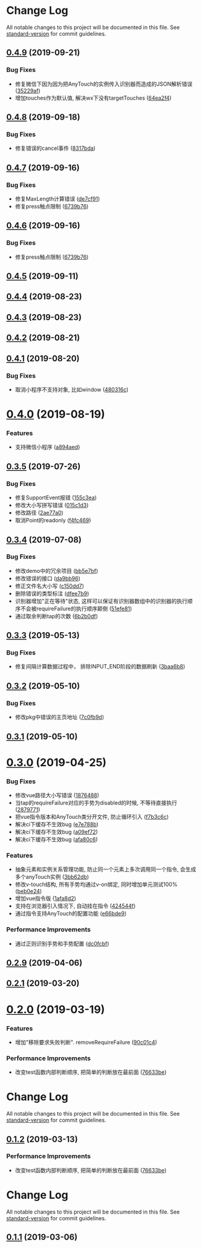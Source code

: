 # Change Log

All notable changes to this project will be documented in this file. See [standard-version](https://github.com/conventional-changelog/standard-version) for commit guidelines.

<a name="0.4.9"></a>
## [0.4.9](https://github.com/any86/any-touch/compare/v0.4.8...v0.4.9) (2019-09-21)


### Bug Fixes

* 修复微信下因为因为把AnyTouch的实例传入识别器而造成的JSON解析错误 ([35229af](https://github.com/any86/any-touch/commit/35229af))
* 增加touches作为默认值, 解决wx下没有targetTouches ([64ea2f4](https://github.com/any86/any-touch/commit/64ea2f4))



<a name="0.4.8"></a>
## [0.4.8](https://github.com/any86/any-touch/compare/v0.4.7...v0.4.8) (2019-09-18)


### Bug Fixes

* 修复错误的cancel事件 ([8317bda](https://github.com/any86/any-touch/commit/8317bda))



<a name="0.4.7"></a>
## [0.4.7](https://github.com/any86/any-touch/compare/v0.4.5...v0.4.7) (2019-09-16)


### Bug Fixes

* 修复MaxLength计算错误 ([de7cf91](https://github.com/any86/any-touch/commit/de7cf91))
* 修复press触点限制 ([6739b76](https://github.com/any86/any-touch/commit/6739b76))



<a name="0.4.6"></a>
## [0.4.6](https://github.com/any86/any-touch/compare/v0.4.5...v0.4.6) (2019-09-16)


### Bug Fixes

* 修复press触点限制 ([6739b76](https://github.com/any86/any-touch/commit/6739b76))



<a name="0.4.5"></a>
## [0.4.5](https://github.com/any86/any-touch/compare/v0.4.4...v0.4.5) (2019-09-11)



<a name="0.4.4"></a>
## [0.4.4](https://github.com/any86/any-touch/compare/v0.4.3...v0.4.4) (2019-08-23)



<a name="0.4.3"></a>
## [0.4.3](https://github.com/any86/any-touch/compare/v0.4.1...v0.4.3) (2019-08-23)



<a name="0.4.2"></a>
## [0.4.2](https://github.com/any86/any-touch/compare/v0.4.1...v0.4.2) (2019-08-21)



<a name="0.4.1"></a>
## [0.4.1](https://github.com/any86/any-touch/compare/v0.4.0...v0.4.1) (2019-08-20)


### Bug Fixes

* 取消小程序不支持对象, 比如window ([480316c](https://github.com/any86/any-touch/commit/480316c))



<a name="0.4.0"></a>
# [0.4.0](https://github.com/any86/any-touch/compare/v0.3.5...v0.4.0) (2019-08-19)


### Features

* 支持微信小程序 ([a894aed](https://github.com/any86/any-touch/commit/a894aed))



<a name="0.3.5"></a>
## [0.3.5](https://github.com/any86/any-touch/compare/v0.3.4...v0.3.5) (2019-07-26)


### Bug Fixes

* 修复SupportEvent报错 ([155c3ea](https://github.com/any86/any-touch/commit/155c3ea))
* 修改大小写拼写错误 ([015c1d3](https://github.com/any86/any-touch/commit/015c1d3))
* 修改路径 ([2ae77a0](https://github.com/any86/any-touch/commit/2ae77a0))
* 取消Point的readonly ([f4fc469](https://github.com/any86/any-touch/commit/f4fc469))



<a name="0.3.4"></a>
## [0.3.4](https://github.com/any86/any-touch/compare/v0.3.3...v0.3.4) (2019-07-08)


### Bug Fixes

* 修改demo中的冗余项目 ([bb5e7bf](https://github.com/any86/any-touch/commit/bb5e7bf))
* 修改错误的接口 ([da9bb96](https://github.com/any86/any-touch/commit/da9bb96))
* 修正文件名大小写 ([c150dd7](https://github.com/any86/any-touch/commit/c150dd7))
* 删除错误的类型标注 ([dfee7b9](https://github.com/any86/any-touch/commit/dfee7b9))
* 识别器增加"正在等待"状态, 这样可以保证有识别器数组中的识别器的执行顺序不会被requireFailure的执行顺序颠倒 ([51efe81](https://github.com/any86/any-touch/commit/51efe81))
* 通过取余判断tap的次数 ([6b2b0df](https://github.com/any86/any-touch/commit/6b2b0df))



<a name="0.3.3"></a>
## [0.3.3](https://github.com/any86/any-touch/compare/v0.3.2...v0.3.3) (2019-05-13)


### Bug Fixes

* 修复间隔计算数据过程中， 排除INPUT_END阶段的数据刷新 ([3baa6b8](https://github.com/any86/any-touch/commit/3baa6b8))



<a name="0.3.2"></a>
## [0.3.2](https://github.com/any86/any-touch/compare/v0.3.1...v0.3.2) (2019-05-10)


### Bug Fixes

* 修改pkg中错误的主页地址 ([7c0fb9d](https://github.com/any86/any-touch/commit/7c0fb9d))



<a name="0.3.1"></a>
## [0.3.1](https://github.com/any86/any-touch/compare/v0.3.0...v0.3.1) (2019-05-10)



<a name="0.3.0"></a>
# [0.3.0](https://github.com/any86/any-touch/compare/v0.2.8...v0.3.0) (2019-04-25)


### Bug Fixes

* 修改vue路径大小写错误 ([1876488](https://github.com/any86/any-touch/commit/1876488))
* 当tap的requireFailure对应的手势为disabled的时候, 不等待直接执行 ([2879771](https://github.com/any86/any-touch/commit/2879771))
* 把vue指令版本和AnyTouch类分开文件, 防止循环引入 ([f7b3c6c](https://github.com/any86/any-touch/commit/f7b3c6c))
* 解决ci下缓存不生效bug ([e7e788b](https://github.com/any86/any-touch/commit/e7e788b))
* 解决ci下缓存不生效bug ([a09ef72](https://github.com/any86/any-touch/commit/a09ef72))
* 解决ci下缓存不生效bug ([afa80c6](https://github.com/any86/any-touch/commit/afa80c6))


### Features

*  抽象元素和实例关系管理功能, 防止同一个元素上多次调用同一个指令, 会生成多个anyTouch实例 ([3bb62db](https://github.com/any86/any-touch/commit/3bb62db))
* 修改v-touch结构, 所有手势均通过v-on绑定, 同时增加单元测试100% ([beb0e24](https://github.com/any86/any-touch/commit/beb0e24))
* 增加vue指令版 ([1afa8d2](https://github.com/any86/any-touch/commit/1afa8d2))
* 支持在浏览器引入情况下, 自动挂在指令 ([424544f](https://github.com/any86/any-touch/commit/424544f))
* 通过指令支持AnyTouch的配置功能 ([e66bde9](https://github.com/any86/any-touch/commit/e66bde9))


### Performance Improvements

* 通过正则识别手势和手势配置 ([dc0fcbf](https://github.com/any86/any-touch/commit/dc0fcbf))



<a name="0.2.9"></a>
## [0.2.9](https://github.com/any86/any-touch/compare/v0.2.8...v0.2.9) (2019-04-06)



<a name="0.2.1"></a>
## [0.2.1](https://github.com/any86/any-touch/compare/v0.2.0...v0.2.1) (2019-03-20)



<a name="0.2.0"></a>
# [0.2.0](https://github.com/any86/any-touch/compare/v0.1.1...v0.2.0) (2019-03-19)


### Features

* 增加"移除要求失败判断". removeRequireFailure ([90c01c4](https://github.com/any86/any-touch/commit/90c01c4))


### Performance Improvements

* 改变test函数内部判断顺序, 把简单的判断放在最前面 ([76633be](https://github.com/any86/any-touch/commit/76633be))



# Change Log

All notable changes to this project will be documented in this file. See [standard-version](https://github.com/conventional-changelog/standard-version) for commit guidelines.

## [0.1.2](https://github.com/any86/any-touch/compare/v0.1.1...v0.1.2) (2019-03-13)


### Performance Improvements

* 改变test函数内部判断顺序, 把简单的判断放在最前面 ([76633be](https://github.com/any86/any-touch/commit/76633be))



# Change Log

All notable changes to this project will be documented in this file. See [standard-version](https://github.com/conventional-changelog/standard-version) for commit guidelines.

## [0.1.1](https://github.com/any86/any-touch/compare/v0.1.0...v0.1.1) (2019-03-06)
